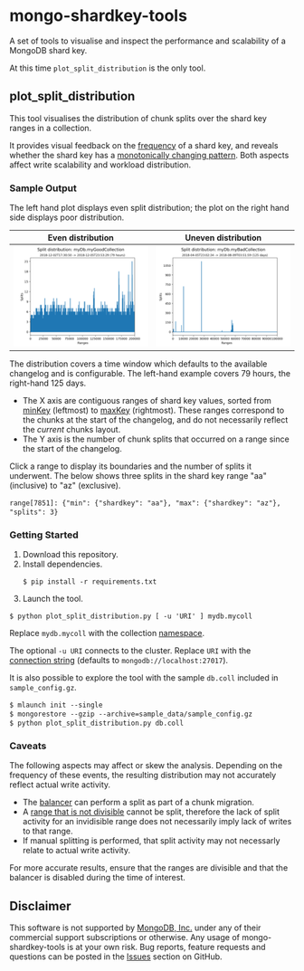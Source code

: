 # mongo-shardkey-tools

A set of tools to visualise and inspect the performance and scalability of a MongoDB shard key.

At this time `plot_split_distribution` is the only tool.

plot_split_distribution
-------------------------

This tool visualises the distribution of chunk splits over the shard key ranges in a collection.

It provides visual feedback on the [frequency](https://docs.mongodb.com/manual/core/sharding-shard-key/#shard-key-frequency)
of a shard key, and reveals whether the shard key has a [monotonically changing pattern](https://docs.mongodb.com/manual/core/sharding-shard-key/#monotonically-changing-shard-keys).
Both aspects affect write scalability and workload distribution.

### Sample Output

The left hand plot displays even split distribution;
the plot on the right hand side displays poor distribution.

Even distribution             | Uneven distribution
:-------------------------:|:-------------------------:
![img-good-key](img/good.png "Good shard key")|  ![img-bad-key](img/bad.png "Bad shard key")

The distribution covers a time window which defaults to the available changelog and is configurable. The left-hand example covers 79 hours, the right-hand 125 days.

* The X axis are contiguous ranges of shard key values, sorted from [minKey](https://docs.mongodb.com/manual/reference/operator/query/type/#minkey-and-maxkey) (leftmost) to [maxKey](https://docs.mongodb.com/manual/reference/operator/query/type/#minkey-and-maxkey) (rightmost). These ranges correspond to the chunks at the start of the changelog, and do not necessarily reflect the _current_ chunks layout.
* The Y axis is the number of chunk splits that occurred on a range since the start of the changelog.


Click a range to display its boundaries and the number of splits it underwent. The below shows three splits in the shard key range "aa" (inclusive) to "az" (exclusive).
```
range[7851]: {"min": {"shardkey": "aa"}, "max": {"shardkey": "az"}, "splits": 3}
```

### Getting Started

1. Download this repository.
2. Install dependencies.
   ```
   $ pip install -r requirements.txt

   ```
3. Launch the tool.
  ```
  $ python plot_split_distribution.py [ -u 'URI' ] mydb.mycoll
  ```
  Replace `mydb.mycoll` with the collection [namespace](https://docs.mongodb.com/manual/reference/glossary/#term-namespace).

  The optional `-u URI` connects to the cluster. Replace `URI` with the [connection string](https://docs.mongodb.com/manual/reference/connection-string/) (defaults to `mongodb://localhost:27017`).

It is also possible to explore the tool with the sample `db.coll` included in `sample_config.gz`.
```
$ mlaunch init --single
$ mongorestore --gzip --archive=sample_data/sample_config.gz
$ python plot_split_distribution.py db.coll
```

### Caveats

The following aspects may affect or skew the analysis. Depending on the frequency of these events,
the resulting distribution may not accurately reflect actual write activity.
* The [balancer](https://docs.mongodb.com/manual/tutorial/manage-sharded-cluster-balancer/) can perform a split as part of a chunk migration.
* A [range that is not divisible](https://docs.mongodb.com/manual/core/sharding-data-partitioning/#indivisible-chunks) cannot be split, therefore the lack of split activity for an invidisible range does not necessarily imply lack of writes to that range.
* If manual splitting is performed, that split activity may not necessarly relate to actual write activity.

For more accurate results, ensure that the ranges are divisible and that the balancer is disabled during the time of interest.

Disclaimer
----------

This software is not supported by [MongoDB, Inc.](https://www.mongodb.com>)
under any of their commercial support subscriptions or otherwise. Any usage of
mongo-shardkey-tools is at your own risk. Bug reports, feature requests and
questions can be posted in the [Issues](https://github.com/josefahmad/mongo-shardkey-tools/issues?state=open>)
section on GitHub.

